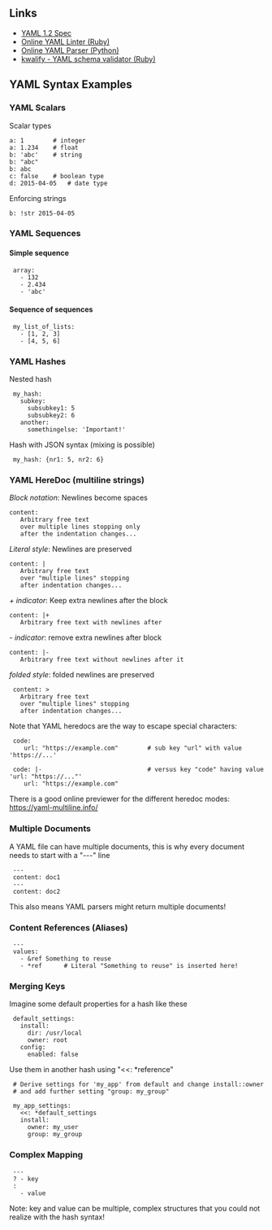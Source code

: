 ## Links

-   [YAML 1.2 Spec](http://www.yaml.org/spec/1.2/spec.html)
-   [Online YAML Linter (Ruby)](http://www.yamllint.com/)
-   [Online YAML Parser (Python)](http://yaml-online-parser.appspot.com/)
-   [kwalify - YAML schema validator (Ruby)](http://www.kuwata-lab.com/kwalify/)

## YAML Syntax Examples

### YAML Scalars

Scalar types

    a: 1        # integer          
    a: 1.234    # float      
    b: 'abc'    # string        
    b: "abc"                   
    b: abc                     
    c: false    # boolean type 
    d: 2015-04-05   # date type
                                 
Enforcing strings

    b: !str 2015-04-05

### YAML Sequences

#### Simple sequence

     array:
       - 132
       - 2.434
       - 'abc'

#### Sequence of sequences

     my_list_of_lists:
       - [1, 2, 3]
       - [4, 5, 6]
       
### YAML Hashes

Nested hash

     my_hash:
       subkey:
         subsubkey1: 5
         subsubkey2: 6
       another:
         somethingelse: 'Important!'
         
Hash with JSON syntax (mixing is possible)

     my_hash: {nr1: 5, nr2: 6}
     
### YAML HereDoc (multiline strings)

_Block notation_: Newlines become spaces

    content:
       Arbitrary free text
       over multiple lines stopping only
       after the indentation changes...

_Literal style_: Newlines are preserved

    content: |
       Arbitrary free text            
       over "multiple lines" stopping 
       after indentation changes...   
                                      
_+ indicator_: Keep extra newlines after the block

    content: |+                      
       Arbitrary free text with newlines after
       
    
_- indicator_: remove extra newlines after block

    content: |-
       Arbitrary free text without newlines after it

_folded style_: folded newlines are preserved

     content: >
       Arbitrary free text
       over "multiple lines" stopping
       after indentation changes...

Note that YAML heredocs are the way to escape special characters:


     code: 
        url: "https://example.com"        # sub key "url" with value 'https://...'

     code: |-                             # versus key "code" having value 'url: "https://..."'
        url: "https://example.com"

There is a good online previewer for the different heredoc modes: https://yaml-multiline.info/

### Multiple Documents

A YAML file can have multiple documents, this is why every document needs to start with a "---" line

     ---
     content: doc1
     ---
     content: doc2

This also means YAML parsers might return multiple documents!

### Content References (Aliases)

     ---
     values:
       - &ref Something to reuse
       - *ref      # Literal "Something to reuse" is inserted here!
       
### Merging Keys

Imagine some default properties for a hash like these

     default_settings:
       install:
         dir: /usr/local
         owner: root
       config:
         enabled: false

Use them in another hash using "<<: *reference"

     # Derive settings for 'my_app' from default and change install::owner
     # and add further setting "group: my_group"
     
     my_app_settings:
       <<: *default_settings
       install:
         owner: my_user
         group: my_group


### Complex Mapping

     ---                              
     ? - key                          
     :                                
       - value                        

Note: key and value can be multiple, complex structures that you could not realize with the hash syntax!



